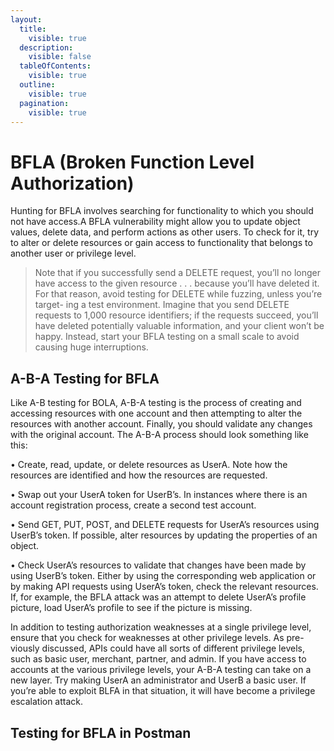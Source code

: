 ```yaml
---
layout:
  title:
    visible: true
  description:
    visible: false
  tableOfContents:
    visible: true
  outline:
    visible: true
  pagination:
    visible: true
---
```


# BFLA (Broken Function Level Authorization)

Hunting for BFLA involves searching for functionality to which you should not have access.A BFLA vulnerability might allow you to update object values, delete data, and perform actions as other users. To check for it, try to alter or delete resources or gain access to functionality that belongs to another user or privilege level.

> Note that if you successfully send a DELETE request, you’ll no longer have access to the given resource . . . because you’ll have deleted it. For that reason, avoid testing for DELETE while fuzzing, unless you’re target- ing a test environment. Imagine that you send DELETE requests to 1,000 resource identifiers; if the requests succeed, you’ll have deleted potentially valuable information, and your client won’t be happy. Instead, start your BFLA testing on a small scale to avoid causing huge interruptions.

## A-B-A Testing for BFLA

Like A-B testing for BOLA, A-B-A testing is the process of creating and accessing resources with one account and then attempting to alter the resources with another account. Finally, you should validate any changes with the original account. The A-B-A process should look something like this:

• Create, read, update, or delete resources as UserA. Note how the resources are identified and how the resources are requested.

• Swap out your UserA token for UserB’s. In instances where there is an account registration process, create a second test account.&#x20;

• Send GET, PUT, POST, and DELETE requests for UserA’s resources using UserB’s token. If possible, alter resources by updating the properties of an object.&#x20;

• Check UserA’s resources to validate that changes have been made by using UserB’s token. Either by using the corresponding web application or by making API requests using UserA’s token, check the relevant resources. If, for example, the BFLA attack was an attempt to delete UserA’s profile picture, load UserA’s profile to see if the picture is missing.

In addition to testing authorization weaknesses at a single privilege level, ensure that you check for weaknesses at other privilege levels. As pre- viously discussed, APIs could have all sorts of different privilege levels, such as basic user, merchant, partner, and admin. If you have access to accounts at the various privilege levels, your A-B-A testing can take on a new layer. Try making UserA an administrator and UserB a basic user. If you’re able to exploit BLFA in that situation, it will have become a privilege escalation attack.

## Testing for BFLA in Postman

